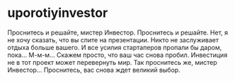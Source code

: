 # uporotiyinvestor
Проснитесь и решайте, мистер Инвестор. Проснитесь и решайте. 
Нет, я не хочу сказать, что вы спите на презентации. Никто не заслуживает отдыха больше вашего.
И все усилия стартаперов пропали бы даром, пока… М-м-м… Скажем просто, что ваш час снова пробил. 
Инвестиция не в тот проект может перевернуть мир.
Так проснитесь же, мистер Инвестор… Проснитесь, вас снова ждет великий выбор.
